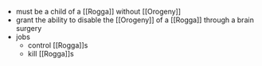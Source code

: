 - must be a child of a [[Rogga]] without [[Orogeny]]
- grant the ability to disable the [[Orogeny]] of a [[Rogga]] through a brain surgery
- jobs
	- control [[Rogga]]s
	- kill [[Rogga]]s